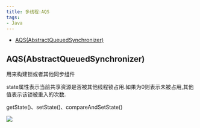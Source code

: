 ```yaml
---
title: 多线程:AQS
tags:
- Java
---
```

<!-- TOC -->

- [AQS(AbstractQueuedSynchronizer)](#aqsabstractqueuedsynchronizer)

<!-- /TOC -->

## AQS(AbstractQueuedSynchronizer)

用来构建锁或者其他同步组件

state属性表示当前共享资源是否被其他线程锁占用.如果为0则表示未被占用,其他值表示该锁被重入的次数.

getState()、setState()、compareAndSetState()




[![](https://static.segmentfault.com/v-5b1df2a7/global/img/creativecommons-cc.svg)](https://creativecommons.org/licenses/by-nc-nd/4.0/)